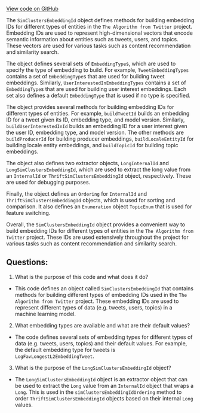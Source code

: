 [View code on GitHub](https://github.com/misbahsy/the-algorithm/src/scala/com/twitter/simclusters_v2/common/SimClustersEmbeddingId.scala)

The `SimClustersEmbeddingId` object defines methods for building embedding IDs for different types of entities in the `The Algorithm from Twitter` project. Embedding IDs are used to represent high-dimensional vectors that encode semantic information about entities such as tweets, users, and topics. These vectors are used for various tasks such as content recommendation and similarity search.

The object defines several sets of `EmbeddingType`s, which are used to specify the type of embedding to build. For example, `TweetEmbeddingTypes` contains a set of `EmbeddingType`s that are used for building tweet embeddings. Similarly, `UserInterestedInEmbeddingTypes` contains a set of `EmbeddingType`s that are used for building user interest embeddings. Each set also defines a default `EmbeddingType` that is used if no type is specified.

The object provides several methods for building embedding IDs for different types of entities. For example, `buildTweetId` builds an embedding ID for a tweet given its ID, embedding type, and model version. Similarly, `buildUserInterestedInId` builds an embedding ID for a user interest given the user ID, embedding type, and model version. The other methods are `buildProducerId` for building producer embeddings, `buildLocaleEntityId` for building locale entity embeddings, and `buildTopicId` for building topic embeddings.

The object also defines two extractor objects, `LongInternalId` and `LongSimClustersEmbeddingId`, which are used to extract the long value from an `InternalId` or `ThriftSimClustersEmbeddingId` object, respectively. These are used for debugging purposes.

Finally, the object defines an `Ordering` for `InternalId` and `ThriftSimClustersEmbeddingId` objects, which is used for sorting and comparison. It also defines an `Enumeration` object `TopicEnum` that is used for feature switching.

Overall, the `SimClustersEmbeddingId` object provides a convenient way to build embedding IDs for different types of entities in the `The Algorithm from Twitter` project. These IDs are used extensively throughout the project for various tasks such as content recommendation and similarity search.
## Questions: 
 1. What is the purpose of this code and what does it do?
- This code defines an object called `SimClustersEmbeddingId` that contains methods for building different types of embedding IDs used in the `The Algorithm from Twitter` project. These embedding IDs are used to represent different types of data (e.g. tweets, users, topics) in a machine learning model.

2. What embedding types are available and what are their default values?
- The code defines several sets of embedding types for different types of data (e.g. tweets, users, topics) and their default values. For example, the default embedding type for tweets is `LogFavLongestL2EmbeddingTweet`.

3. What is the purpose of the `LongSimClustersEmbeddingId` object?
- The `LongSimClustersEmbeddingId` object is an extractor object that can be used to extract the `Long` value from an `InternalId` object that wraps a `Long`. This is used in the `simClustersEmbeddingIdOrdering` method to order `ThriftSimClustersEmbeddingId` objects based on their internal `Long` values.